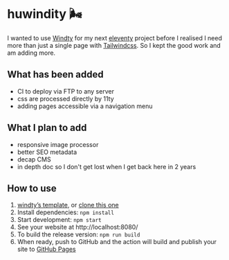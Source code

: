 # huwindity 🌬️

I wanted to use [Windty](https://github.com/distantcam/windty/) for my next [eleventy](https://www.11ty.dev/) project before I realised I need more than just a single page with [Tailwindcss](https://tailwindcss.com/). So I kept the good work and am adding more.

## What has been added
- CI to deploy via FTP to any server
- css are processed directly by 11ty
- adding pages accessible via a navigation menu

## What I plan to add
- responsive image processor
- better SEO metadata
- decap CMS
- in depth doc so I don't get lost when I get back here in 2 years

## How to use
1. [windty’s template](https://github.com/distantcam/windty/generate), or [clone this one](https://docs.github.com/en/free-pro-team@latest/github/creating-cloning-and-archiving-repositories/cloning-a-repository)
2. Install dependencies: `npm install`
3. Start development: `npm start`
4. See your website at http://localhost:8080/
5. To build the release version: `npm run build`
6. When ready, push to GitHub and the action will build and publish your site to [GitHub Pages](https://docs.github.com/en/free-pro-team@latest/github/working-with-github-pages)
